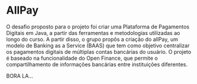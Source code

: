 # AllPay

O desafio proposto para o projeto foi criar uma Plataforma de Pagamentos Digitais em Java, a partir das ferramentas e metodologias utilizadas ao longo do curso. A partir disso, o grupo propôs a criação do     allPay, um modelo de Banking as a Service (BAAS) que tem como objetivo centralizar os pagamentos digitais de múltiplas contas bancárias do usuário. O projeto é baseado na funcionalidade do Open Finance, que permite  o compartilhamento de informações bancárias entre instituições diferentes. 

BORA LA...
